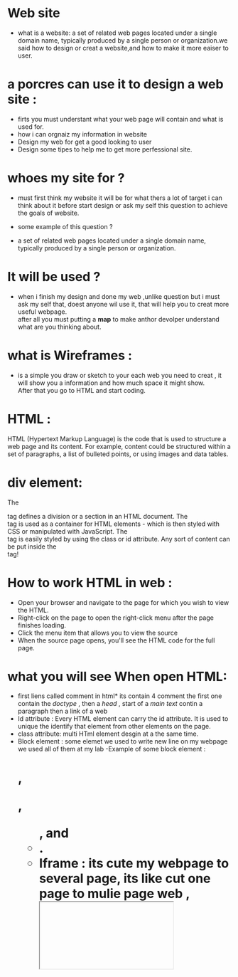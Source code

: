 # Web site 
* what is a website: a set of related web pages located under a single domain name, typically produced by a single person or organization.we said how to design or creat a website,and how to make it more eaiser to user. 
 # a porcres can use it to design  a web site :
 - firts you must understant what your web page will contain and what is used for.
 - how i can orgnaiz my information in website 
 - Design my web for get a good looking to user
 - Design some tipes to help me to get more perfessional site.

# whoes my site for ? 
- must first think my website it will be for what thers a lot of target i can think about it before start design or ask my self this question to achieve the goals of website.
* some example of this question ? 
 - a set of related web pages located under a single domain name, typically produced by a single person or organization.
  
  # It  will be used ? 
  -  when i finish my design and done my web ,unlike question but i must ask my self that, doest anyone wil use it, that will help you to creat more useful webpage.  
  after all you must putting a **map** to make anthor devolper understand what are you thinking about.

  # what is Wireframes : 
  - is a simple you draw or sketch to your each web you need to creat , it will show you a information and how much space it might show.  
 After that you go to HTML and start coding.

 # HTML : 
 HTML (Hypertext Markup Language) is the code that is used to structure a web page and its content. For example, content could be structured within a set of paragraphs, a list of bulleted points, or using images and data tables.

 # div element:
 The <div> tag defines a division or a section in an HTML document. The <div> tag is used as a container for HTML elements - which is then styled with CSS or manipulated with JavaScript. The <div> tag is easily styled by using the class or id attribute. Any sort of content can be put inside the <div> tag!

 # How to work HTML in web :  
 - Open your browser and navigate to the page for which you wish to view the HTML.
- Right-click on the page to open the right-click menu after the page finishes loading.
- Click the menu item that allows you to view the source
- When the source page opens, you'll see the HTML code for the full page.

# what you will see When open HTML: 
* first liens called comment in html*
its contain 4 comment the first one contain the *doctype* , then a *head* , start of a *main text* contin a paragraph then a link of a web 
* Id attribute : Every HTML element can carry
the id attribute. It is used to
unique the identify that element
from other elements on the
page.
 * class attribute:  multi HTml element desgin at a the same time. 
* Block element : some elemet we used to write new line on my webpage we used all of them at my lab
-Example of some block element : <h1>, <p>, <ul>, and <li>. 
* Iframe : its cute my webpage to several page, its like cut one page to mulie page web ,<iframe> like that will be write in html page. 
* src: you will be put your sorce of thing like sorce of image. 
* height and width : it can you used it to edit the height and width of any thing. 
* meta: used insied the head elemnt you write any note or information about my web page. most thing it write inside it its my name or contant.






   


